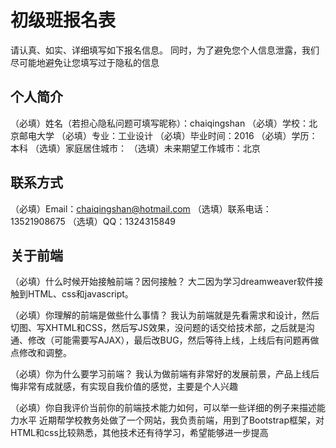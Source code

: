 # 初级班报名表

请认真、如实、详细填写如下报名信息。
同时，为了避免您个人信息泄露，我们尽可能地避免让您填写过于隐私的信息

## 个人简介

（必填）姓名（若担心隐私问题可填写昵称）：chaiqingshan
（必填）学校：北京邮电大学
（必填）专业：工业设计
（必填）毕业时间：2016
（必填）学历：本科
（选填）家庭居住城市：
（选填）未来期望工作城市：北京

## 联系方式

（必填）Email：chaiqingshan@hotmail.com
（选填）联系电话：13521908675
（选填）QQ：1324315849

## 关于前端

（必填）什么时候开始接触前端？因何接触？
大二因为学习dreamweaver软件接触到HTML、css和javascript。

（必填）你理解的前端是做些什么事情？
我认为前端就是先看需求和设计，然后切图、写XHTML和CSS，然后写JS效果，没问题的话交给技术部，之后就是沟通、修改（可能需要写AJAX），最后改BUG，然后等待上线，上线后有问题再做点修改和调整。

（必填）你为什么要学习前端？
我认为做前端有非常好的发展前景，产品上线后悔非常有成就感，有实现自我价值的感觉，主要是个人兴趣

（必填）你自我评价当前你的前端技术能力如何，可以举一些详细的例子来描述能力水平
近期帮学校教务处做了一个网站，我负责前端，用到了Bootstrap框架，对HTML和css比较熟悉，其他技术还有待学习，希望能够进一步提高

